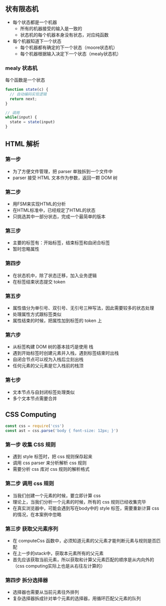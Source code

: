 ## 状有限态机

- 每个状态都是一个机器
  - 所有的机器接受的输入是一致的
  - 状态机的每个机器本身没有状态，对应纯函数
- 每个机器知道下一个状态
  - 每个机器都有确定的下一个状态（moore状态机）
  - 每个机器根据输入决定下一个状态（mealy状态机）

### mealy 状态机

每个函数是一个状态

```js
function state(c) {
  // 自动编码实现逻辑
  return next;
}

// 调用
while(input) {
  state = state(input)
}
```

## HTML 解析

### 第一步

- 为了方便文件管理，把 parser 单独拆到一个文件中
- parser 接受 HTML 文本作为参数，返回一颗 DOM 树

### 第二步

- 用FSM来实现HTML的分析
- 在HTML标准中，已经规定了HTML的状态
- 只挑选其中一部分状态，完成一个最简单的版本

### 第三步

- 主要的标签有：开始标签，结束标签和自闭合标签
- 暂时忽略属性

### 第四步

- 在状态机中，除了状态迁移，加入业务逻辑
- 在标签结束状态提交 token

### 第五步

- 属性值分为单引号、双引号、无引号三种写法，因此需要较多的状态处理
- 处理属性方式跟标签类似
- 属性结束的时候，把属性加到标签的 token 上

### 第六步

- 从标签构建 DOM 树的基本技巧是使用 栈
- 遇到开始标签时创建元素并入栈，遇到标签结束时出栈
- 自闭合节点可以视为入栈后立刻出栈
- 任何元素的父元素是它入栈前的栈顶

### 第七步

- 文本节点与自封闭标签处理类似
- 多个文本节点需要合并

## CSS Computing

```js
const css = require('css')
const ast = css.parse('body { font-size: 12px; }')
```

### 第一步 收集 CSS 规则

- 遇到 style 标签时，把 css 规则保存起来
- 调用 css parser 来分析解析 css 规则
- 需要分析 css 库对 css 规则的解析格式

### 第二步 调用 css 规则

- 当我们创建一个元素的时候，要立即计算 css
- 理论上，当我们分析一个元素的时候，所有的 css 规则已经收集完毕
- 在真实浏览器中，可能会遇到写在body中的 style 标签，需要重新计算 css 的情况，在本案例中忽略

### 第三步 获取父元素序列

- 在 computeCss 函数中，必须知道元素的父元素才能判断元素与规则是否匹配
- 在上一步的stack中，获取本元素所有的父元素
- 首先应该获取当前元素，所以获取和计算父元素匹配的顺序是从内向外的（css computing实际上也是从右往左计算的）

### 第四步 拆分选择器

- 选择器也需要从当前元素往外排列
- 复杂选择器拆成针对单个元素的选择器，用循环匹配父元素的队列
